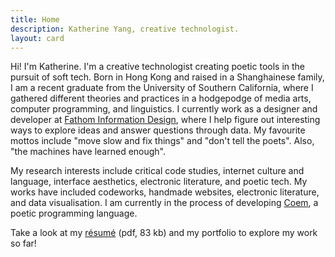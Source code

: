 ```yaml
---
title: Home
description: Katherine Yang, creative technologist.
layout: card
---
```


Hi! I'm Katherine. I'm a creative technologist creating poetic tools in the pursuit of soft tech. Born in Hong Kong and raised in a Shanghainese family, I am a recent graduate from the University of Southern California, where I gathered different theories and practices in a hodgepodge of media arts, computer programming, and linguistics. I currently work as a designer and developer at [Fathom Information Design](https://fathom.info/), where I help figure out interesting ways to explore ideas and answer questions through data. My favourite mottos include "move slow and fix things" and "don't tell the poets". Also, "the machines have learned enough".

My research interests include critical code studies, internet culture and language, interface aesthetics, electronic literature, and poetic tech. My works have included codeworks, handmade websites, electronic literature, and data visualisation. I am currently in the process of developing [Coem](https://www.coem-lang.org), a poetic programming language.

Take a look at my [résumé](/resume/yang-katherine-resume-202111.pdf) <span class="fileInfo">(pdf, 83 kb)</span> and my portfolio to explore my work so far!
